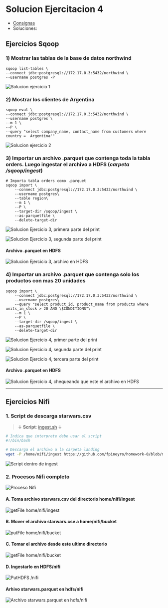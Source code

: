 # Solucion Ejercitacion 4

- [Consignas](https://github.com/EmanuelRodriguezBedeman/Data-Engineering-EDVAI/blob/main/Clase%204/Clase%204%20-%20Ejercicios%20Sqoop%20y%20Nifi%20-%20Alumnos.pdf)
- Soluciones:

## Ejercicios Sqoop

### **1)** Mostrar las tablas de la base de datos northwind

```
sqoop list-tables \
--connect jdbc:postgresql://172.17.0.3:5432/northwind \
--username postgres -P
```

![Solucion ejercicio 1](imgs/image.png)

### **2)** Mostrar los clientes de Argentina

```
sqoop eval \
--connect jdbc:postgresql://172.17.0.3:5432/northwind \
--username postgres \
--m 1 \
--P \
--query "select company_name, contact_name from customers where country =  Argentina'"
```
![Solucion ejercicio 2](imgs/image-1.png)

### **3)** Importar un archivo .parquet que contenga toda la tabla orders. Luego ingestar el archivo a HDFS (*carpeta /sqoop/ingest*)

```
# Importa tabla orders como .parquet
sqoop import \
    --connect jdbc:postgresql://172.17.0.3:5432/northwind \
    --username postgres\
    --table region\
    --m 1 \
    --P \
    --target-dir /sqoop/ingest \
    --as-parquetfile \
    --delete-target-dir
```

![Solucion Ejercicio 3, primera parte del print](imgs/image-2.png)

![Solucion Ejercicio 3, segunda parte del print](imgs/image-3.png)

#### Archivo .parquet en HDFS

![Solucion Ejercicio 3, archivo en HDFS](imgs/image-4.png)

###  **4)** Importar un archivo .parquet que contenga solo los productos con mas 20 unidades

```
sqoop import \
    --connect jdbc:postgresql://172.17.0.3:5432/northwind \
    --username postgres\
    --query "select product_id, product_name from products where units_in_stock > 20 AND \$CONDITIONS"\
    --m 1 \
    --P \
    --target-dir /sqoop/ingest \
    --as-parquetfile \
    --delete-target-dir
```

![Solucion Ejercicio 4, primer parte del print](imgs/image-5.png)

![Solucion Ejercicio 4, segunda parte del print](imgs/image-6.png)

![Solucion Ejercicio 4, tercera parte del print](imgs/image-7.png)

#### Archivo .parquet en HDFS

![Solucion Ejercicio 4, chequeando que este el archivo en HDFS](imgs/image-8.png)

---

## Ejercicios Nifi

### 1. Script de descarga starwars.csv

> ↓ **Script**: [ingest.sh](https://github.com/EmanuelRodriguezBedeman/Data-Engineering-EDVAI/blob/main/Clase%204/ingest.sh) ↓

```bash
# Indica que interprete debe usar el script
#!/bin/bash

# Descarga el archivo a la carpeta landing
wget -P /home/nifi/ingest https://github.com/fpineyro/homework-0/blob/master/starwars.csv
```

![Script dentro de ingest](imgs/image-11.png)

### 2. Procesos Nifi completo

![Proceso Nifi](imgs/image-9.png)

#### A. Toma archivo starwars.csv del directorio home/nifi/ingest

![getFile home/nifi/ingest](imgs/image-12.png)

#### B. Mover el archivo starwars.csv a home/nifi/bucket

![putFile home/nifi/bucket](imgs/image-13.png)

#### C. Tomar el archivo desde este ultimo directorio

![getFile home/nifi/bucket](imgs/image-14.png)

#### D. Ingestarlo en HDFS/nifi

![PutHDFS /nifi](imgs/image-15.png)

#### Arhivo starwars.parquet en hdfs/nifi

![Archivo starwars.parquet en hdfs/nifi](imgs/image-16.png)